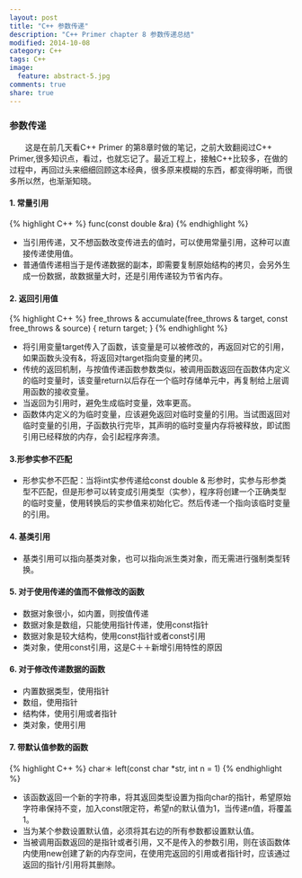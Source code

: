 ```yaml
---
layout: post
title: "C++ 参数传递"
description: "C++ Primer chapter 8 参数传递总结"
modified: 2014-10-08
category: C++
tags: C++
image:
  feature: abstract-5.jpg
comments: true
share: true
---
```


### 参数传递
&emsp;&emsp;这是在前几天看C++ Primer 的第8章时做的笔记，之前大致翻阅过C++ Primer,很多知识点，看过，也就忘记了。最近工程上，接触C++比较多，在做的过程中，再回过头来细细回顾这本经典，很多原来模糊的东西，都变得明晰，而很多所以然，也渐渐知晓。

<!--more-->

#### 1. 常量引用
{% highlight C++ %}
func(const double &ra)
 {% endhighlight %}
* 当引用传递，又不想函数改变传进去的值时，可以使用常量引用，这种可以直接传递使用值。
* 普通值传递相当于是传递数据的副本，即需要复制原始结构的拷贝，会另外生成一份数据，故数据量大时，还是引用传递较为节省内存。

#### 2. 返回引用值
{% highlight C++ %}
free_throws & accumulate(free_throws & target, const free_throws & source) {
	return target;
}
{% endhighlight %}
* 将引用变量target传入了函数，该变量是可以被修改的，再返回对它的引用，如果函数头没有&，将返回对target指向变量的拷贝。
* 传统的返回机制，与按值传递函数参数类似，被调用函数返回在函数体内定义的临时变量时，该变量return以后存在一个临时存储单元中，再复制给上层调用函数的接收变量。
* 当返回为引用时，避免生成临时变量，效率更高。
* 函数体内定义的为临时变量，应该避免返回对临时变量的引用。当试图返回对临时变量的引用，子函数执行完毕，其声明的临时变量内存将被释放，即试图引用已经释放的内存，会引起程序奔溃。

#### 3.形参实参不匹配
* 形参实参不匹配：当将int实参传递给const double & 形参时，实参与形参类型不匹配，但是形参可以转变成引用类型（实参），程序将创建一个正确类型的临时变量，使用转换后的实参值来初始化它。然后传递一个指向该临时变量的引用。

#### 4. 基类引用
* 基类引用可以指向基类对象，也可以指向派生类对象，而无需进行强制类型转换。

#### 5. 对于使用传递的值而不做修改的函数
* 数据对象很小，如内置，则按值传递
* 数据对象是数组，只能使用指针传递，使用const指针
* 数据对象是较大结构，使用const指针或者const引用
* 类对象，使用const引用，这是C＋＋新增引用特性的原因

#### 6. 对于修改传递数据的函数
* 内置数据类型，使用指针
* 数组，使用指针
* 结构体，使用引用或者指针
* 类对象，使用引用

#### 7. 带默认值参数的函数
{% highlight C++ %}
char＊ left(const char *str, int n = 1)
 {% endhighlight %}
* 该函数返回一个新的字符串，将其返回类型设置为指向char的指针，希望原始字符串保持不变，加入const限定符，希望n的默认值为1，当传递n值，将覆盖1。
* 当为某个参数设置默认值，必须将其右边的所有参数都设置默认值。
* 当被调用函数返回的是指针或者引用，又不是传入的参数引用，则在该函数体内使用new创建了新的内存空间，在使用完返回的引用或者指针时，应该通过返回的指针/引用将其删除。
